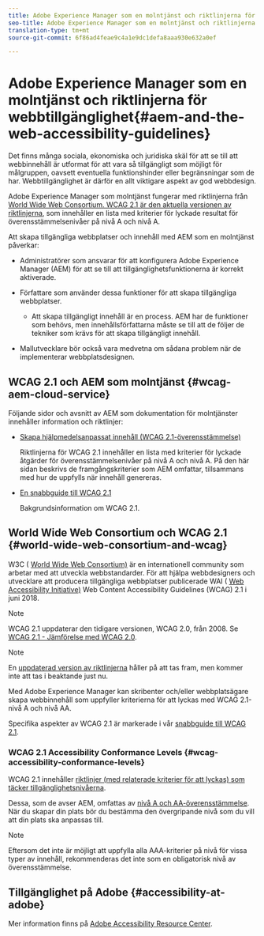 ```yaml
---
title: Adobe Experience Manager som en molntjänst och riktlinjerna för webbtillgänglighet
seo-title: Adobe Experience Manager som en molntjänst och riktlinjerna för webbtillgänglighet
translation-type: tm+mt
source-git-commit: 6f86ad4feae9c4a1e9dc1defa8aaa930e632a0ef

---
```



# Adobe Experience Manager som en molntjänst och riktlinjerna för webbtillgänglighet{#aem-and-the-web-accessibility-guidelines}

Det finns många sociala, ekonomiska och juridiska skäl för att se till att webbinnehåll är utformat för att vara så tillgängligt som möjligt för målgruppen, oavsett eventuella funktionshinder eller begränsningar som de har. Webbtillgänglighet är därför en allt viktigare aspekt av god webbdesign.

Adobe Experience Manager som molntjänst fungerar med riktlinjerna från [World Wide Web Consortium. WCAG 2.1 är den aktuella versionen av riktlinjerna](#world-wide-web-consortium-and-wcag), som innehåller en lista med kriterier för lyckade resultat för överensstämmelsenivåer på nivå A och nivå A.

Att skapa tillgängliga webbplatser och innehåll med AEM som en molntjänst påverkar:

* Administratörer som ansvarar för att konfigurera Adobe Experience Manager (AEM) för att se till att tillgänglighetsfunktionerna är korrekt aktiverade.

* Författare som använder dessa funktioner för att skapa tillgängliga webbplatser.

   * Att skapa tillgängligt innehåll är en process. AEM har de funktioner som behövs, men innehållsförfattarna måste se till att de följer de tekniker som krävs för att skapa tillgängligt innehåll.

* Mallutvecklare bör också vara medvetna om sådana problem när de implementerar webbplatsdesignen.

## WCAG 2.1 och AEM som molntjänst {#wcag-aem-cloud-service}

Följande sidor och avsnitt av AEM som dokumentation för molntjänster innehåller information och riktlinjer:

<!--
* [Configuring the Rich Text Editor for Producing Accessible Sites](/help/sites-administering/rte-accessible-content.md)
 
  Guidelines on how administrators can configure AEM for producing accessible content.
-->

* [Skapa hjälpmedelsanpassat innehåll (WCAG 2.1-överensstämmelse)](/help/sites-cloud/authoring/fundamentals/accessible-content.md)

   Riktlinjerna för WCAG 2.1 innehåller en lista med kriterier för lyckade åtgärder för överensstämmelsenivåer på nivå A och nivå A. På den här sidan beskrivs de framgångskriterier som AEM omfattar, tillsammans med hur de uppfylls när innehåll genereras.

* [En snabbguide till WCAG 2.1](/help/onboarding/accessibility/quick-guide-wcag.md)

   Bakgrundsinformation om WCAG 2.1.

<!--
* [Creating Accessible Adaptive Forms](/help/forms/using/creating-accessible-adaptive-forms.md)
 
  Adobe Experience Manager (AEM) includes a number of features and capabilities that enhance the usability of adaptive forms for users with different abilities. The solution also assists form authors in creating accessible adaptive forms.
-->

## World Wide Web Consortium och WCAG 2.1 {#world-wide-web-consortium-and-wcag}

W3C ( [World Wide Web Consortium)](https://www.w3.org/) är en internationell community som arbetar med att utveckla webbstandarder. För att hjälpa webbdesigners och utvecklare att producera tillgängliga webbplatser publicerade WAI ( [Web Accessibility Initiative)](https://www.w3.org/WAI/) Web Content Accessibility Guidelines (WCAG) 2.1 [](https://www.w3.org/TR/WCAG/) i juni 2018.

>[!NOTE]
> 
> WCAG 2.1 uppdaterar den tidigare versionen, WCAG 2.0, från 2008. Se [WCAG 2.1 - Jämförelse med WCAG 2.0](https://www.w3.org/TR/WCAG21/#comparison-with-wcag-2-0).

<!--
> The original version, [WCAG 1.0](https://www.w3.org/TR/WCAG10/), was published in 1999.
-->

>[!NOTE]
> 
>En [uppdaterad version av riktlinjerna](https://www.w3.org/TR/WCAG22/) håller på att tas fram, men kommer inte att tas i beaktande just nu.

Med Adobe Experience Manager kan skribenter och/eller webbplatsägare skapa webbinnehåll som uppfyller kriterierna för att lyckas med WCAG 2.1-nivå A och nivå AA.

Specifika aspekter av WCAG 2.1 är markerade i vår [snabbguide till WCAG 2.1](/help/onboarding/accessibility/quick-guide-wcag.md).

### WCAG 2.1 Accessibility Conformance Levels {#wcag-accessibility-conformance-levels}

WCAG 2.1 innehåller [riktlinjer (med relaterade kriterier för att lyckas) som täcker tillgänglighetsnivåerna](https://www.w3.org/TR/WCAG/#conformance).

Dessa, som de avser AEM, omfattas av [nivå A och AA-överensstämmelse](/help/sites-cloud/authoring/fundamentals/accessible-content.md). När du skapar din plats bör du bestämma den övergripande nivå som du vill att din plats ska anpassas till.

>[!NOTE]
> 
>Eftersom det inte är möjligt att uppfylla alla AAA-kriterier på nivå för vissa typer av innehåll, rekommenderas det inte som en obligatorisk nivå av överensstämmelse.

## Tillgänglighet på Adobe {#accessibility-at-adobe}

Mer information finns på [Adobe Accessibility Resource Center](https://www.adobe.com/accessibility/).


